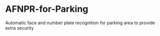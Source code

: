 # AFNPR-for-Parking
Automatic face and number plate recognition for parking area to provide extra security
